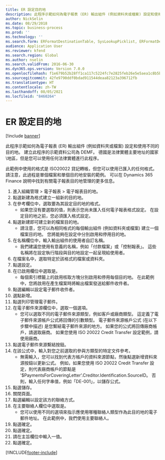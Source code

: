 ```yaml
---
title: ER 設定目的地
description: 此程序示範如何為電子報表 (ER) 輸出組件 (例如資料夾或檔案) 設定和使用不同的目的地。
author: NickSelin
ms.date: 08/29/2018
ms.topic: business-process
ms.prod: ''
ms.technology: ''
ms.search.form: ERFormatDestinationTable, SysLookupPicklist, ERFormatDestinationSettings, ERFormatDestinationEmailSettings, ERExpressionDesignerFormula, SRSPrintDestinationTokens
audience: Application User
ms.reviewer: kfend
ms.search.region: Global
ms.author: nselin
ms.search.validFrom: 2016-06-30
ms.dyn365.ops.version: Version 7.0.0
ms.openlocfilehash: f1e679b52b28ff1ca117c5224fc7e2825feb26e5e5aea1c8b5bc3a88d1eaf235
ms.sourcegitcommit: 42fe9790ddf0bdad911544deaa82123a396712fb
ms.translationtype: HT
ms.contentlocale: zh-TW
ms.lasthandoff: 08/05/2021
ms.locfileid: "8460264"
---
```

# <a name="er-configure-destinations"></a>ER 設定目的地

[!include [banner](../../includes/banner.md)]

此程序示範如何為電子報表 (ER) 輸出組件 (例如資料夾或檔案) 設定和使用不同的目的地。 建立此程序的示範資料公司為 DEMF。 德國是法律實體主要地址的國家\地區，但是您可以使用任何法律實體進行此程序。 

此範例中使用的格式是 ISO20022 貸記轉帳，但您可以使用已匯入的任何格式。 請注意，此過程是單個檔案和單個目的地安裝的範例。 可以在 Dynamics 365 Finance 說明中找到有關電子報表目的地管理的更多信息。

1. 進入組織管理 > 電子報表 > 電子報表目的地。
2. 點選新建為格式建立一組新的目的地。
3. 在參考欄位中，選取要為其設定目的地的格式。
    * 如果您沒有要選取的值，則表示您尚未匯入任何電子報表格式設定。 在設定目的地之前，您必須匯入格式設定。  
4. 點選新建即可建立新的檔案目的地。
    * 請注意，您可以為相同格式的每個輸出組件 (例如資料夾或檔案) 建立一個檔案目的地。 您將能夠在設定中分別啟用和停用目的地。  
5. 在名稱欄位中，輸入輸出組件的使用者自訂名稱。
    * 我們建議您使用有意義的名稱，例如「付款檔案」或「控制報表」。 這些名稱將在設定執行階段與目的地設定一起呈現給使用者。  
6. 在檔案名中，選取特定於該格式的檔案或資料夾。
7. 點選設定。
8. 在已啟用欄位中選取是。
    * 每個索引標籤上的啟用核取方塊分別啟用和停用每個目的地。 在此範例中，您將啟用在產生檔案時將輸出檔案發送給郵件收件者。  
9. 點選編輯以設定電子郵件收件者。
10. 選點新增。
11. 點選列印管理電子郵件。
12. 在電子郵件來源欄位中，選取一個選項。
    * 您可以選取不同的電子郵件來源類型，例如客戶或廠商類型。 這定義了電子郵件來源帳戶公式將回傳的引數類型。 電子郵件來源帳戶公式 (在以下步驟中描述) 是您繫結電子郵件來源的地方。 如果您的公式將回傳廠商帳戶，請選取廠商。 如果您使用 ISO 20022 Credit Transfer 設定範例，請使用廠商。  
13. 點選電子郵件來源繫結按鈕。
14. 在該公式中，輸入對您之前選取的參與方類型的特定文件參考。
    * 無需輸入，您可以找到代表方帳戶的資料來源節點，然後點選新增資料來源按鈕以更新公式。 例如，如果您使用 ISO 20022 Credit Transfer 設定，則代表廠商帳戶的節點是 '$PaymentsForCoveringLetter'.Creditor.Identification.SourceID。 否則，輸入任何字串值，例如「DE-001」，以儲存公式。  
15. 點選儲存。
16. 關閉頁面。
17. 點選編輯以設定該方的聯絡方式。
18. 在主要聯絡人欄位中選取是。
    * 您可以使用不同的選項來指示應使用哪種聯絡人類型作為此目的地的電子郵件地址。 在此範例中，我們使用主要聯絡人。  
19. 點選確定。
20. 點選確定。
21. 請在主旨欄位中輸入一值。
22. 點選確定。



[!INCLUDE[footer-include](../../../../includes/footer-banner.md)]